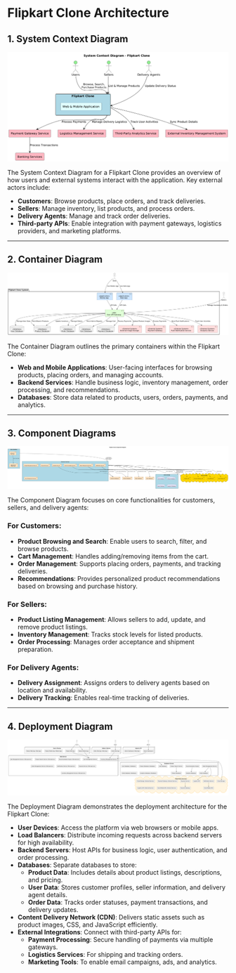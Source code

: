 # Flipkart Clone Architecture

## 1. System Context Diagram
![System Context Diagram](system_context_diagram.png)

The System Context Diagram for a Flipkart Clone provides an overview of how users and external systems interact with the application. Key external actors include:  
- **Customers**: Browse products, place orders, and track deliveries.  
- **Sellers**: Manage inventory, list products, and process orders.  
- **Delivery Agents**: Manage and track order deliveries.  
- **Third-party APIs**: Enable integration with payment gateways, logistics providers, and marketing platforms.

---

## 2. Container Diagram
![Container Diagram](Container_diagram.png)

The Container Diagram outlines the primary containers within the Flipkart Clone:  
- **Web and Mobile Applications**: User-facing interfaces for browsing products, placing orders, and managing accounts.  
- **Backend Services**: Handle business logic, inventory management, order processing, and recommendations.  
- **Databases**: Store data related to products, users, orders, payments, and analytics.  

---

## 3. Component Diagrams
![Component Diagram](component_diagram.png)

The Component Diagram focuses on core functionalities for customers, sellers, and delivery agents:  

### For Customers:
- **Product Browsing and Search**: Enable users to search, filter, and browse products.  
- **Cart Management**: Handles adding/removing items from the cart.  
- **Order Management**: Supports placing orders, payments, and tracking deliveries.  
- **Recommendations**: Provides personalized product recommendations based on browsing and purchase history.  

### For Sellers:
- **Product Listing Management**: Allows sellers to add, update, and remove product listings.  
- **Inventory Management**: Tracks stock levels for listed products.  
- **Order Processing**: Manages order acceptance and shipment preparation.  

### For Delivery Agents:
- **Delivery Assignment**: Assigns orders to delivery agents based on location and availability.  
- **Delivery Tracking**: Enables real-time tracking of deliveries.  

---

## 4. Deployment Diagram
![Deployment Diagram](deployment.png)

The Deployment Diagram demonstrates the deployment architecture for the Flipkart Clone:  
- **User Devices**: Access the platform via web browsers or mobile apps.  
- **Load Balancers**: Distribute incoming requests across backend servers for high availability.  
- **Backend Servers**: Host APIs for business logic, user authentication, and order processing.  
- **Databases**: Separate databases to store:  
  - **Product Data**: Includes details about product listings, descriptions, and pricing.  
  - **User Data**: Stores customer profiles, seller information, and delivery agent details.  
  - **Order Data**: Tracks order statuses, payment transactions, and delivery updates.  
- **Content Delivery Network (CDN)**: Delivers static assets such as product images, CSS, and JavaScript efficiently.  
- **External Integrations**: Connect with third-party APIs for:  
  - **Payment Processing**: Secure handling of payments via multiple gateways.  
  - **Logistics Services**: For shipping and tracking orders.  
  - **Marketing Tools**: To enable email campaigns, ads, and analytics.  
